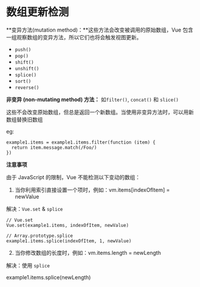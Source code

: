 数组更新检测
====

**变异方法(mutation method)：**这些方法会改变被调用的原始数组，Vue 包含一组观察数组的变异方法，所以它们也将会触发视图更新。

- `push()`
- `pop()`
- `shift()`
- `unshift()`
- `splice()`
- `sort()`
- `reverse()`

**非变异 (non-mutating method) 方法：** 如`filter()`, `concat()` 和 `slice()`

这些不会改变原始数组，但总是返回一个新数组。当使用非变异方法时，可以用新数组替换旧数组

eg:

```
example1.items = example1.items.filter(function (item) {
  return item.message.match(/Foo/)
})
```

**注意事项**

由于 JavaScript 的限制，Vue 不能检测以下变动的数组：

1. 当你利用索引直接设置一个项时，例如：vm.items[indexOfItem] = newValue

解决：`Vue.set` & `splice`

```
// Vue.set
Vue.set(example1.items, indexOfItem, newValue)

// Array.prototype.splice
example1.items.splice(indexOfItem, 1, newValue)
```

2. 当你修改数组的长度时，例如：vm.items.length = newLength

解决：使用 `splice`

example1.items.splice(newLength)

